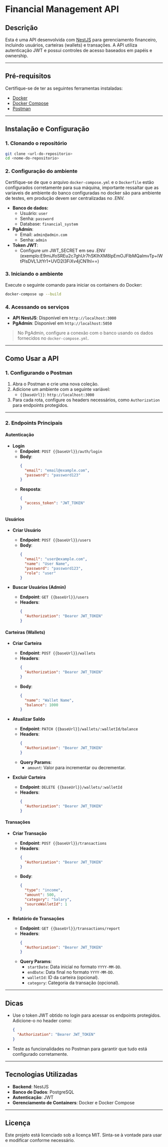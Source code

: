 # Financial Management API

## **Descrição**
Esta é uma API desenvolvida com [NestJS](https://nestjs.com/) para gerenciamento financeiro, incluindo usuários, carteiras (wallets) e transações. A API utiliza autenticação JWT e possui controles de acesso baseados em papéis e ownership.

---

## **Pré-requisitos**
Certifique-se de ter as seguintes ferramentas instaladas:

- [Docker](https://www.docker.com/)
- [Docker Compose](https://docs.docker.com/compose/)
- [Postman](https://www.postman.com/)

---

## **Instalação e Configuração**

### **1. Clonando o repositório**
```bash
git clone <url-do-repositorio>
cd <nome-do-repositorio>
```

### **2. Configuração do ambiente**
Certifique-se de que o arquivo `docker-compose.yml` e o `Dockerfile` estão configurados corretamente para sua máquina, importante ressaltar que as variaveis de ambiente do banco configuradas no docker são para ambiente de testes, em produção devem ser centralizadas no .ENV.

- **Banco de dados:**
  - Usuário: `user`
  - Senha: `password`
  - Database: `financial_system`
- **PgAdmin**: 
  - Email: `admin@admin.com`
  - Senha: `admin`
- **Token JWT**:
  - Configure um JWT_SECRET em seu .ENV (exemplo:E9miJfoSREu2c7ghUr7hSKlhXM8lpEmOJFlbMQaImvTp+lWtPIsDVL1JtYr1+UVD2l3FiXv4jCN1hl==)
### **3. Iniciando o ambiente**
Execute o seguinte comando para iniciar os containers do Docker:
```bash
docker-compose up --build
```

### **4. Acessando os serviços**
- **API NestJS**: Disponível em `http://localhost:3000`
- **PgAdmin**: Disponível em `http://localhost:5050`

> No PgAdmin, configure a conexão com o banco usando os dados fornecidos no `docker-compose.yml`.

---

## **Como Usar a API**

### **1. Configurando o Postman**
1. Abra o Postman e crie uma nova coleção.
2. Adicione um ambiente com a seguinte variável:
   - `{{baseUrl}}`: `http://localhost:3000`
3. Para cada rota, configure os headers necessários, como `Authorization` para endpoints protegidos.

---

### **2. Endpoints Principais**

#### **Autenticação**
- **Login**
  - **Endpoint**: `POST {{baseUrl}}/auth/login`
  - **Body**:
    ```json
    {
      "email": "email@example.com",
      "password": "password123"
    }
    ```
  - **Resposta**:
    ```json
    {
      "access_token": "JWT_TOKEN"
    }
    ```

#### **Usuários**
- **Criar Usuário**
  - **Endpoint**: `POST {{baseUrl}}/users`
  - **Body**:
    ```json
    {
      "email": "user@example.com",
      "name": "User Name",
      "password": "password123",
      "role": "user"
    }
    ```

- **Buscar Usuários (Admin)**
  - **Endpoint**: `GET {{baseUrl}}/users`
  - **Headers**:
    ```json
    {
      "Authorization": "Bearer JWT_TOKEN"
    }
    ```

#### **Carteiras (Wallets)**
- **Criar Carteira**
  - **Endpoint**: `POST {{baseUrl}}/wallets`
  - **Headers**:
    ```json
    {
      "Authorization": "Bearer JWT_TOKEN"
    }
    ```
  - **Body**:
    ```json
    {
      "name": "Wallet Name",
      "balance": 1000
    }
    ```

- **Atualizar Saldo**
  - **Endpoint**: `PATCH {{baseUrl}}/wallets/:walletId/balance`
  - **Headers**:
    ```json
    {
      "Authorization": "Bearer JWT_TOKEN"
    }
    ```
  - **Query Params**:
    - `amount`: Valor para incrementar ou decrementar.
  
- **Excluir Carteira**
  - **Endpoint**: `DELETE {{baseUrl}}/wallets/:walletId`
  - **Headers**:
    ```json
    {
      "Authorization": "Bearer JWT_TOKEN"
    }
    ```

#### **Transações**
- **Criar Transação**
  - **Endpoint**: `POST {{baseUrl}}/transactions`
  - **Headers**:
    ```json
    {
      "Authorization": "Bearer JWT_TOKEN"
    }
    ```
  - **Body**:
    ```json
    {
      "type": "income",
      "amount": 500,
      "category": "Salary",
      "sourceWalletId": 1
    }
    ```

- **Relatório de Transações**
  - **Endpoint**: `GET {{baseUrl}}/transactions/report`
  - **Headers**:
    ```json
    {
      "Authorization": "Bearer JWT_TOKEN"
    }
    ```
  - **Query Params**:
    - `startDate`: Data inicial no formato `YYYY-MM-DD`.
    - `endDate`: Data final no formato `YYYY-MM-DD`.
    - `walletId`: ID da carteira (opcional).
    - `category`: Categoria da transação (opcional).

---

## **Dicas**
- Use o token JWT obtido no login para acessar os endpoints protegidos. Adicione-o no header como:
  ```json
  {
    "Authorization": "Bearer JWT_TOKEN"
  }
  ```
- Teste as funcionalidades no Postman para garantir que tudo está configurado corretamente.

---

## **Tecnologias Utilizadas**
- **Backend**: NestJS
- **Banco de Dados**: PostgreSQL
- **Autenticação**: JWT
- **Gerenciamento de Containers**: Docker e Docker Compose

---

## **Licença**
Este projeto está licenciado sob a licença MIT. Sinta-se à vontade para usar e modificar conforme necessário.
